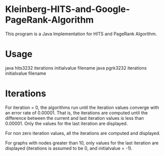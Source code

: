 # Kleinberg-HITS-and-Google-PageRank-Algorithm
This program is a Java Implementation for HITS and PageRank Algorithm.

# Usage
java hits3232 iterations initialvalue filename
java pgrk3232 iterations initialvalue filename

# Iterations
For iteration = 0, the algorithms run until the iteration values converge with an error rate of 0.00001. That is, the iterations are computed until the difference between the current and last iteration values is less than 0.00001. Only the values for the last iteration are displayed.

For non zero iteration values, all the iterations are computed and displayed.

For graphs with nodes greater than 10, only values for the last iteration are displayed (iterations is assumed to be 0, and initialvalue = -1).
